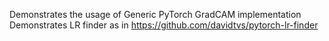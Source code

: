 Demonstrates the usage of Generic PyTorch GradCAM implementation
Demonstrates LR finder as in https://github.com/davidtvs/pytorch-lr-finder 
